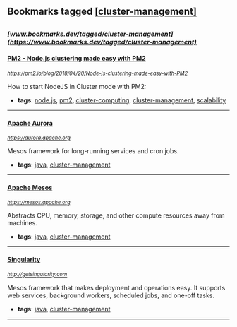 ## Bookmarks tagged [[cluster-management]](https://www.bookmarks.dev/search?q=[cluster-management])

_<sup><sup>[www.bookmarks.dev/tagged/cluster-management](https://www.bookmarks.dev/tagged/cluster-management)</sup></sup>_
---
#### [PM2 - Node.js clustering made easy with PM2](https://pm2.io/blog/2018/04/20/Node-js-clustering-made-easy-with-PM2)
_<sup>https://pm2.io/blog/2018/04/20/Node-js-clustering-made-easy-with-PM2</sup>_

How to start NodeJS in Cluster mode with PM2:


* **tags**: [node.js](../tagged/node.js.md), [pm2](../tagged/pm2.md), [cluster-computing](../tagged/cluster-computing.md), [cluster-management](../tagged/cluster-management.md), [scalability](../tagged/scalability.md)
---
#### [Apache Aurora](https://aurora.apache.org)
_<sup>https://aurora.apache.org</sup>_

Mesos framework for long-running services and cron jobs.
* **tags**: [java](../tagged/java.md), [cluster-management](../tagged/cluster-management.md)
---
#### [Apache Mesos](https://mesos.apache.org)
_<sup>https://mesos.apache.org</sup>_

Abstracts CPU, memory, storage, and other compute resources away from machines.
* **tags**: [java](../tagged/java.md), [cluster-management](../tagged/cluster-management.md)
---
#### [Singularity](http://getsingularity.com)
_<sup>http://getsingularity.com</sup>_

Mesos framework that makes deployment and operations easy. It supports web services, background workers, scheduled jobs, and one-off tasks.
* **tags**: [java](../tagged/java.md), [cluster-management](../tagged/cluster-management.md)
---
